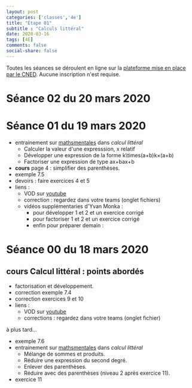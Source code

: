 ```yaml
---
layout: post 
categories: ['classes','4e']
title: "Étape 01"
subtitle : "Calculs littéral"
date: 2020-03-16
tags: [4E]
comments: false
social-share: false
---
```

Toutes les séances se déroulent en ligne sur la [plateforme mise en place par le CNED](https://eu.bbcollab.com/guest/7ff0892b6f4f418cbdc29ce8a8ea46cb). Aucune inscription n'est requise.


# Séance 02 du 20 mars 2020


# Séance 01 du 19 mars 2020

- entrainement sur [mathsmentales](http://mathsmentales.net/) dans *calcul littéral*
	- Calculer la valeur d'une expresssion, x relatif
	- Développer une expression de la forme k\times(a+b)k×(a+b)
	- Factoriser une expression de type ax+bax+b 
- **cours** page 4 : simplifier des parenthèses.
- exemple 7.5
- devoirs : faire exercices 4 et 5
- liens :
	- VOD sur [youtube](https://youtu.be/4_qFfFEyoAk)
	- correction : regardez dans votre teams (onglet fichiers)
	- vidéos supplémentaries d'Yvan Monka :
		- pour développer 1 [<i class="fab fa-youtube"></i>](https://youtu.be/S_ckQpWzmG8) et 2 [<i class="fab fa-youtube"></i>](https://youtu.be/URNld8xsXgM)  et un exercice corrigé [<i class="fab fa-youtube"></i>](https://youtu.be/7k5kFah3z7w)
		- pour factoriser 1 [<i class="fab fa-youtube"></i>](https://youtu.be/sr_vOR2ALhw) et 2 [<i class="fab fa-youtube"></i>](https://youtu.be/BaUpx07H0NM) et un exercice corrigé [<i class="fab fa-youtube"></i>](https://youtu.be/8NDOC54YLzg)
		- enfin pour préparer demain : [<i class="fab fa-youtube"></i>](https://www.youtube.com/watch?v=qEUb4IU-HiY)
	
# Séance 00 du 18 mars 2020
 
## cours Calcul littéral : points abordés
- factorisation et développement.
- correction exemple 7.4
- correction exercices 9 et 10
- liens : 
	- VOD sur [youtube](https://youtu.be/SuLnajYpo8Q) 
	- corrections : regardez dans votre teams (onglet fichier) 
	
à plus tard... 
- exemple 7.6
- entrainement sur [mathsmentales](http://mathsmentales.net/) dans *calcul littéral* 
	- Mélange de sommes et produits.
	- Réduire une expression du second degré.  
	- Enlever des parenthèses.
	- Réduire avec des parenthèses (niveau 2 après exercice 11).
- exercice 11


